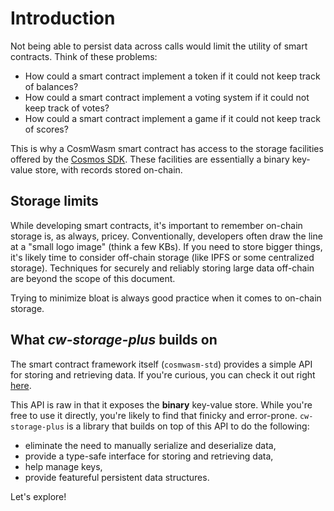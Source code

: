 # Introduction

Not being able to persist data across calls would limit the utility of smart contracts. Think of
these problems:

- How could a smart contract implement a token if it could not keep track of balances?
- How could a smart contract implement a voting system if it could not keep track of votes?
- How could a smart contract implement a game if it could not keep track of scores?

This is why a CosmWasm smart contract has access to the storage facilities offered by the
[Cosmos SDK](https://docs.cosmos.network/). These facilities are essentially a binary key-value
store, with records stored on-chain.

## Storage limits

While developing smart contracts, it's important to remember on-chain storage is, as always, pricey.
Conventionally, developers often draw the line at a "small logo image" (think a few KBs). If you
need to store bigger things, it's likely time to consider off-chain storage (like IPFS or some
centralized storage). Techniques for securely and reliably storing large data off-chain are beyond
the scope of this document.

Trying to minimize bloat is always good practice when it comes to on-chain storage.

## What _cw-storage-plus_ builds on

The smart contract framework itself (`cosmwasm-std`) provides a simple API for storing and
retrieving data. If you're curious, you can check it out right
[here](https://docs.rs/cosmwasm-std/2.0.3/cosmwasm_std/trait.Storage.html).

This API is raw in that it exposes the **binary** key-value store. While you're free to use it
directly, you're likely to find that finicky and error-prone. `cw-storage-plus` is a library that
builds on top of this API to do the following:

- eliminate the need to manually serialize and deserialize data,
- provide a type-safe interface for storing and retrieving data,
- help manage keys,
- provide featureful persistent data structures.

Let's explore!
